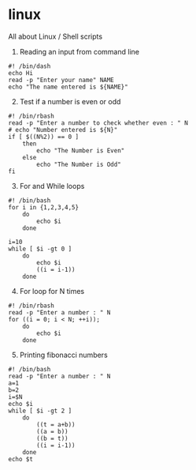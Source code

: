 # linux
All about Linux / Shell scripts
1) Reading an input from command line
```shell
#! /bin/dash
echo Hi
read -p "Enter your name" NAME
echo "The name entered is ${NAME}"
```
2) Test if a number is even or odd
```shell
#! /bin/rbash
read -p "Enter a number to check whether even : " N
# echo "Number entered is ${N}"
if [ $((N%2)) == 0 ]
    then
        echo "The Number is Even"
    else 
        echo "The Number is Odd"
fi
```
3) For and While loops
```shell
#! /bin/bash
for i in {1,2,3,4,5}
    do
        echo $i
    done

i=10
while [ $i -gt 0 ]
    do
        echo $i
        ((i = i-1))
    done
```
4) For loop for N times
```shell
#! /bin/rbash
read -p "Enter a number : " N
for ((i = 0; i < N; ++i));
    do 
        echo $i
    done

```
5) Printing fibonacci numbers
```shell
#! /bin/bash
read -p "Enter a number : " N
a=1
b=2
i=$N
echo $i
while [ $i -gt 2 ]
    do
        ((t = a+b))
        ((a = b))
        ((b = t))
        ((i = i-1))
    done
echo $t
```
